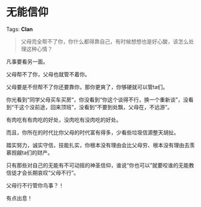# 无能信仰

Tags: **Clan**

> 父母完全帮不了你，你什么都得靠自己，有时候想想也是好心酸，该怎么处理这种心情？



凡事要看另一面。

父母帮不了你，父母也就管不着你。

父母要是不但帮不了你还要靠你，那你更爽了，你够硬就可以管ta们。

你光看到“同学父母买车买房“，你没看到“你这个谈得不行，换一个重新谈”，没看到“干这个没前途，回来顶班”，没看到“不要到处飘，父母在，不远游”。

有肉吃有有肉吃的好处，没肉吃有没肉吃的好处。

而且，你所在的时代比你父母的时代富有得多，少看些垃圾信源整天胡扯。

踏实努力，诚实守信，技能扎实，你根本没有理由会比父母穷、根本没有理由去羡慕觊觎ta们的财产。

只有那些对自己的无能有不可动摇的神圣信仰，谁说“你也可以”就要咬谁的无能教信徒才会长期哀叹“父母不行”。

父母行不行管你鸟事？！

有点出息！



